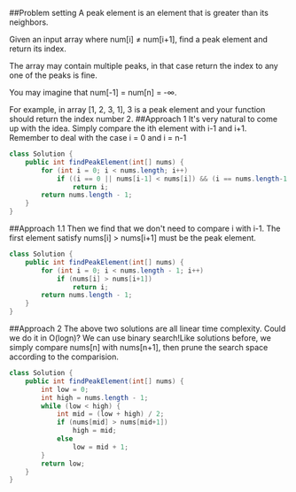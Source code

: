 ##Problem setting
A peak element is an element that is greater than its neighbors.

Given an input array where num[i] ≠ num[i+1], find a peak element and return its index.

The array may contain multiple peaks, in that case return the index to any one of the peaks is fine.

You may imagine that num[-1] = num[n] = -∞.

For example, in array [1, 2, 3, 1], 3 is a peak element and your function should return the index number 2.
##Approach 1
It's very natural to come up with the idea. Simply compare the ith element with i-1 and i+1. Remember to deal with the case i = 0 and i = n-1 

```java
class Solution {
    public int findPeakElement(int[] nums) {
        for (int i = 0; i < nums.length; i++)
            if ((i == 0 || nums[i-1] < nums[i]) && (i == nums.length-1 || nums[i] > nums[i+1]))
                return i;
        return nums.length - 1;
    }
}
```

##Approach 1.1
Then we find that we don't need to compare i with i-1. The first element satisfy nums[i] > nums[i+1] must be the peak element.

```java
class Solution {
    public int findPeakElement(int[] nums) {
        for (int i = 0; i < nums.length - 1; i++)
            if (nums[i] > nums[i+1])
                return i;
        return nums.length - 1;
    }
}
```
##Approach 2
The above two solutions are all linear time complexity. Could we do it in O(logn)? We can use binary search!Like solutions before, we simply compare nums[n] with nums[n+1], then prune the search space according to the comparision.

```java
class Solution {
    public int findPeakElement(int[] nums) {
        int low = 0;
        int high = nums.length - 1;
        while (low < high) {
            int mid = (low + high) / 2;
            if (nums[mid] > nums[mid+1])
                high = mid;
            else
                low = mid + 1;
        }
        return low;
    }
}
```
